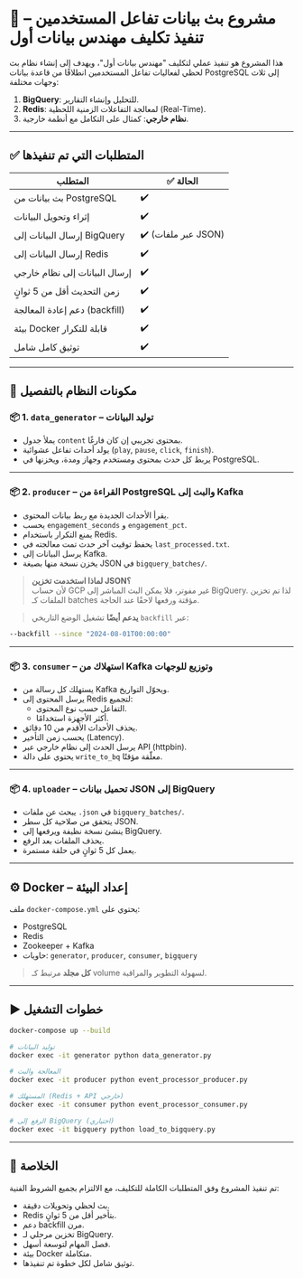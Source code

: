 # 🎯 مشروع بث بيانات تفاعل المستخدمين – تنفيذ تكليف مهندس بيانات أول

هذا المشروع هو تنفيذ عملي لتكليف "مهندس بيانات أول"، ويهدف إلى إنشاء نظام بث لحظي لفعاليات تفاعل المستخدمين انطلاقًا من قاعدة بيانات PostgreSQL إلى ثلاث وجهات مختلفة:

1. **BigQuery**: للتحليل وإنشاء التقارير.
2. **Redis**: لمعالجة التفاعلات الزمنية اللحظية (Real-Time).
3. **نظام خارجي**: كمثال على التكامل مع أنظمة خارجية.

---

## ✅ المتطلبات التي تم تنفيذها

| المتطلب | ✅ الحالة |
|---------|-----------|
| بث بيانات من PostgreSQL | ✔️ |
| إثراء وتحويل البيانات | ✔️ |
| إرسال البيانات إلى BigQuery | ✔️ (عبر ملفات JSON) |
| إرسال البيانات إلى Redis | ✔️ |
| إرسال البيانات إلى نظام خارجي | ✔️ |
| زمن التحديث أقل من 5 ثوانٍ | ✔️ |
| دعم إعادة المعالجة (backfill) | ✔️ |
| بيئة Docker قابلة للتكرار | ✔️ |
| توثيق كامل شامل | ✔️ |

---

## 🧱 مكونات النظام بالتفصيل

### 📦 1. `data_generator` – توليد البيانات
- يملأ جدول `content` بمحتوى تجريبي إن كان فارغًا.
- يولد أحداث تفاعل عشوائية (`play`, `pause`, `click`, `finish`).
- يربط كل حدث بمحتوى ومستخدم وجهاز ومدة، ويخزنها في PostgreSQL.

---

### 📦 2. `producer` – القراءة من PostgreSQL والبث إلى Kafka
- يقرأ الأحداث الجديدة مع ربط بيانات المحتوى.
- يحسب `engagement_seconds` و `engagement_pct`.
- يمنع التكرار باستخدام Redis.
- يحفظ توقيت آخر حدث تمت معالجته في `last_processed.txt`.
- يرسل البيانات إلى Kafka.
- يخزن نسخة منها بصيغة JSON في `bigquery_batches/`.

> **لماذا استخدمت تخزين JSON؟**  
> لأن حساب GCP غير مفوتر، فلا يمكن البث المباشر إلى BigQuery. لذا تم تخزين الملفات كـ batches مؤقتة ورفعها لاحقًا عند الحاجة.

> **يدعم أيضًا** تشغيل الوضع التاريخي `backfill` عبر:
```bash
--backfill --since "2024-08-01T00:00:00"
```

---

### 📦 3. `consumer` – استهلاك من Kafka وتوزيع للوجهات
- يستهلك كل رسالة من Kafka ويحوّل التواريخ.
- يرسل المحتوى إلى Redis لتجميع:
  - التفاعل حسب نوع المحتوى.
  - أكثر الأجهزة استخدامًا.
- يحذف الأحداث الأقدم من 10 دقائق.
- يحسب زمن التأخير (Latency).
- يرسل الحدث إلى نظام خارجي عبر API (httpbin).
- يحتوي على دالة `write_to_bq` معلّقة مؤقتًا.

---

### 📦 4. `uploader` – تحميل بيانات JSON إلى BigQuery
- يبحث عن ملفات `.json` في `bigquery_batches/`.
- يتحقق من صلاحية كل سطر JSON.
- ينشئ نسخة نظيفة ويرفعها إلى BigQuery.
- يحذف الملفات بعد الرفع.
- يعمل كل 5 ثوانٍ في حلقة مستمرة.

---

## ⚙️ Docker – إعداد البيئة

ملف `docker-compose.yml` يحتوي على:

- PostgreSQL
- Redis
- Zookeeper + Kafka
- حاويات: `generator`, `producer`, `consumer`, `bigquery`

> **كل مجلد** مرتبط كـ volume لسهولة التطوير والمراقبة.

---

## ▶️ خطوات التشغيل

```bash
docker-compose up --build

# توليد البيانات
docker exec -it generator python data_generator.py

# المعالجة والبث
docker exec -it producer python event_processor_producer.py

# المستهلك (Redis + API خارجي)
docker exec -it consumer python event_processor_consumer.py

# الرفع إلى BigQuery (اختياري)
docker exec -it bigquery python load_to_bigquery.py
```

---

## 🧠 الخلاصة

تم تنفيذ المشروع وفق المتطلبات الكاملة للتكليف، مع الالتزام بجميع الشروط الفنية:
- بث لحظي وتحويلات دقيقة.
- Redis بتأخير أقل من 5 ثوانٍ.
- دعم backfill مرن.
- تخزين مرحلي لـ BigQuery.
- فصل المهام لتوسعة أسهل.
- بيئة Docker متكاملة.
- توثيق شامل لكل خطوة تم تنفيذها.
